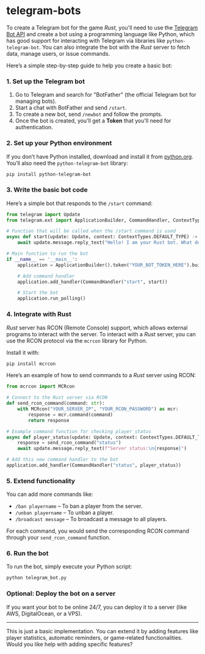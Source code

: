 # telegram-bots

To create a Telegram bot for the game *Rust*, you'll need to use the [Telegram Bot API](https://core.telegram.org/bots) and create a bot using a programming language like Python, which has good support for interacting with Telegram via libraries like `python-telegram-bot`. You can also integrate the bot with the *Rust* server to fetch data, manage users, or issue commands.

Here’s a simple step-by-step guide to help you create a basic bot:

### 1. Set up the Telegram bot

1. Go to Telegram and search for "BotFather" (the official Telegram bot for managing bots).
2. Start a chat with BotFather and send `/start`.
3. To create a new bot, send `/newbot` and follow the prompts.
4. Once the bot is created, you’ll get a **Token** that you'll need for authentication.

### 2. Set up your Python environment

If you don’t have Python installed, download and install it from [python.org](https://www.python.org/). You’ll also need the `python-telegram-bot` library:

```bash
pip install python-telegram-bot
```

### 3. Write the basic bot code

Here’s a simple bot that responds to the `/start` command:

```python
from telegram import Update
from telegram.ext import ApplicationBuilder, CommandHandler, ContextTypes

# Function that will be called when the /start command is used
async def start(update: Update, context: ContextTypes.DEFAULT_TYPE) -> None:
    await update.message.reply_text("Hello! I am your Rust bot. What do you want to do?")

# Main function to run the bot
if __name__ == '__main__':
    application = ApplicationBuilder().token("YOUR_BOT_TOKEN_HERE").build()

    # Add command handler
    application.add_handler(CommandHandler("start", start))

    # Start the bot
    application.run_polling()
```

### 4. Integrate with Rust

*Rust* server has RCON (Remote Console) support, which allows external programs to interact with the server. To interact with a *Rust* server, you can use the RCON protocol via the `mcrcon` library for Python.

Install it with:

```bash
pip install mcrcon
```

Here’s an example of how to send commands to a *Rust* server using RCON:

```python
from mcrcon import MCRcon

# Connect to the Rust server via RCON
def send_rcon_command(command: str):
    with MCRcon("YOUR_SERVER_IP", "YOUR_RCON_PASSWORD") as mcr:
        response = mcr.command(command)
        return response

# Example command function for checking player status
async def player_status(update: Update, context: ContextTypes.DEFAULT_TYPE) -> None:
    response = send_rcon_command("status")
    await update.message.reply_text(f"Server status:\n{response}")

# Add this new command handler to the bot
application.add_handler(CommandHandler("status", player_status))
```

### 5. Extend functionality

You can add more commands like:
- `/ban playername` – To ban a player from the server.
- `/unban playername` – To unban a player.
- `/broadcast message` – To broadcast a message to all players.

For each command, you would send the corresponding RCON command through your `send_rcon_command` function.

### 6. Run the bot

To run the bot, simply execute your Python script:

```bash
python telegram_bot.py
```

### Optional: Deploy the bot on a server
If you want your bot to be online 24/7, you can deploy it to a server (like AWS, DigitalOcean, or a VPS).

---

This is just a basic implementation. You can extend it by adding features like player statistics, automatic reminders, or game-related functionalities. Would you like help with adding specific features?
